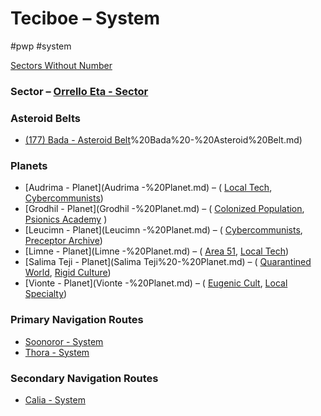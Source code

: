 # Teciboe &ndash; System

#pwp #system 

[Sectors Without Number](https://sectorswithoutnumber.com/sector/bfDcBzTtgpeyLUfwzjio/system/EKQqIvRuZFZIgLjoOvRq)

### Sector &ndash; [Orrello Eta - Sector](Orrello%20Eta%20-%20Sector.md)

### Asteroid Belts
- [(177) Bada - Asteroid Belt](177)%20Bada%20-%20Asteroid%20Belt.md)

### Planets
- [Audrima - Planet](Audrima -%20Planet.md) &ndash; ( [Local Tech](../../../Gaming/StarsWithoutNumber/Local%20Tech.md), [Cybercommunists](../../../Gaming/StarsWithoutNumber/Cybercommunists.md))
- [Grodhil - Planet](Grodhil -%20Planet.md) &ndash; ( [Colonized Population](../../../Gaming/StarsWithoutNumber/Colonized%20Population.md), [Psionics Academy](../../../Gaming/StarsWithoutNumber/Psionics%20Academy.md) )
- [Leucimn - Planet](Leucimn -%20Planet.md) &ndash; ( [Cybercommunists](../../../Gaming/StarsWithoutNumber/Cybercommunists.md), [Preceptor Archive](../../../Gaming/StarsWithoutNumber/Preceptor%20Archive.md))
- [Limne - Planet](Limne -%20Planet.md) &ndash; ( [Area 51](../../../Gaming/StarsWithoutNumber/Area%2051.md), [Local Tech](../../../Gaming/StarsWithoutNumber/Local%20Tech.md))
- [Salima Teji - Planet](Salima Teji%20-%20Planet.md) &ndash; ( [Quarantined World](../../../Gaming/StarsWithoutNumber/Quarantined%20World.md), [Rigid Culture](../../../Gaming/StarsWithoutNumber/Rigid%20Culture.md))
- [Vionte - Planet](Vionte -%20Planet.md) &ndash;  ( [Eugenic Cult](../../../Gaming/StarsWithoutNumber/Eugenic%20Cult.md), [Local Specialty](../../../Gaming/StarsWithoutNumber/Local%20Specialty.md))

### Primary Navigation Routes
- [Soonoror - System](Soonoror%20-%20System.md)
- [Thora - System](Thora%20-%20System.md)

### Secondary Navigation Routes
- [Calia - System](Calia%20-%20System.md)

